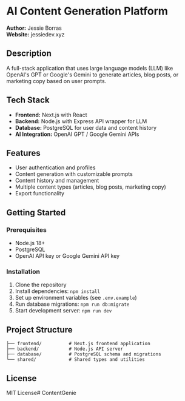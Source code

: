 # AI Content Generation Platform

**Author:** Jessie Borras  
**Website:** jessiedev.xyz

## Description

A full-stack application that uses large language models (LLM) like OpenAI's GPT or Google's Gemini to generate articles, blog posts, or marketing copy based on user prompts.

## Tech Stack

- **Frontend:** Next.js with React
- **Backend:** Node.js with Express API wrapper for LLM
- **Database:** PostgreSQL for user data and content history
- **AI Integration:** OpenAI GPT / Google Gemini APIs

## Features

- User authentication and profiles
- Content generation with customizable prompts
- Content history and management
- Multiple content types (articles, blog posts, marketing copy)
- Export functionality

## Getting Started

### Prerequisites

- Node.js 18+
- PostgreSQL
- OpenAI API key or Google Gemini API key

### Installation

1. Clone the repository
2. Install dependencies: `npm install`
3. Set up environment variables (see `.env.example`)
4. Run database migrations: `npm run db:migrate`
5. Start development server: `npm run dev`

## Project Structure

```
├── frontend/          # Next.js frontend application
├── backend/           # Node.js API server
├── database/          # PostgreSQL schema and migrations
└── shared/            # Shared types and utilities
```

## License

MIT License# ContentGenie
